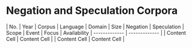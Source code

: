 # Negation and Speculation Corpora

| No.		   | Year  | Corpus | Language | Domain | Size | Negation | Speculation | Scope | Event | Focus | Availability
| ------------- | ------------- |
| Content Cell  | Content Cell  |
| Content Cell  | Content Cell  |
